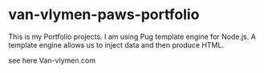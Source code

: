 # van-vlymen-paws-portfolio

This is my Portfolio projects. I am using Pug template engine for Node.js. A template engine allows us to inject data and then produce HTML.

see here Van-vlymen.com 
